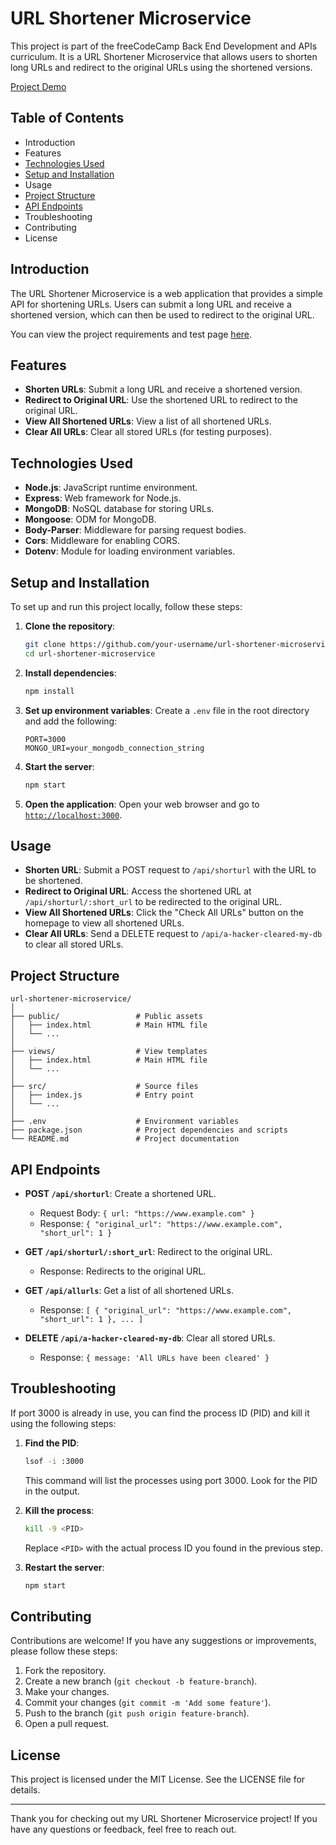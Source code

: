 # URL Shortener Microservice

This project is part of the freeCodeCamp Back End Development and APIs curriculum. It is a URL Shortener Microservice that allows users to shorten long URLs and redirect to the original URLs using the shortened versions.

[Project Demo](https://dry-brushlands-17298-607b22fd3d43.herokuapp.com/)

## Table of Contents

- Introduction
- Features
- [Technologies Used](#technologies-used)
- [Setup and Installation](#setup-and-installation)
- Usage
- [Project Structure](#project-structure)
- [API Endpoints](#api-endpoints)
- Troubleshooting
- Contributing
- License

## Introduction

The URL Shortener Microservice is a web application that provides a simple API for shortening URLs. Users can submit a long URL and receive a shortened version, which can then be used to redirect to the original URL.

You can view the project requirements and test page [here](https://www.freecodecamp.org/learn/back-end-development-and-apis/back-end-development-and-apis-projects/url-shortener-microservice).

## Features

- **Shorten URLs**: Submit a long URL and receive a shortened version.
- **Redirect to Original URL**: Use the shortened URL to redirect to the original URL.
- **View All Shortened URLs**: View a list of all shortened URLs.
- **Clear All URLs**: Clear all stored URLs (for testing purposes).

## Technologies Used

- **Node.js**: JavaScript runtime environment.
- **Express**: Web framework for Node.js.
- **MongoDB**: NoSQL database for storing URLs.
- **Mongoose**: ODM for MongoDB.
- **Body-Parser**: Middleware for parsing request bodies.
- **Cors**: Middleware for enabling CORS.
- **Dotenv**: Module for loading environment variables.

## Setup and Installation

To set up and run this project locally, follow these steps:

1. **Clone the repository**:
    ```bash
    git clone https://github.com/your-username/url-shortener-microservice.git
    cd url-shortener-microservice
    ```

2. **Install dependencies**:
    ```bash
    npm install
    ```

3. **Set up environment variables**:
    Create a `.env` file in the root directory and add the following:
    ```env
    PORT=3000
    MONGO_URI=your_mongodb_connection_string
    ```

4. **Start the server**:
    ```bash
    npm start
    ```

5. **Open the application**:
    Open your web browser and go to [`http://localhost:3000`](http://localhost:3000).

## Usage

- **Shorten URL**: Submit a POST request to `/api/shorturl` with the URL to be shortened.
- **Redirect to Original URL**: Access the shortened URL at `/api/shorturl/:short_url` to be redirected to the original URL.
- **View All Shortened URLs**: Click the "Check All URLs" button on the homepage to view all shortened URLs.
- **Clear All URLs**: Send a DELETE request to `/api/a-hacker-cleared-my-db` to clear all stored URLs.

## Project Structure

```
url-shortener-microservice/
│
├── public/                 # Public assets
│   ├── index.html          # Main HTML file
│   └── ...
│
├── views/                  # View templates
│   ├── index.html          # Main HTML file
│   └── ...
│
├── src/                    # Source files
│   ├── index.js            # Entry point
│   └── ...
│
├── .env                    # Environment variables
├── package.json            # Project dependencies and scripts
└── README.md               # Project documentation
```

## API Endpoints

- **POST `/api/shorturl`**: Create a shortened URL.
  - Request Body: `{ url: "https://www.example.com" }`
  - Response: `{ "original_url": "https://www.example.com", "short_url": 1 }`

- **GET `/api/shorturl/:short_url`**: Redirect to the original URL.
  - Response: Redirects to the original URL.

- **GET `/api/allurls`**: Get a list of all shortened URLs.
  - Response: `[ { "original_url": "https://www.example.com", "short_url": 1 }, ... ]`

- **DELETE `/api/a-hacker-cleared-my-db`**: Clear all stored URLs.
  - Response: `{ message: 'All URLs have been cleared' }`

## Troubleshooting

If port 3000 is already in use, you can find the process ID (PID) and kill it using the following steps:

1. **Find the PID**:
    ```bash
    lsof -i :3000
    ```

    This command will list the processes using port 3000. Look for the PID in the output.

2. **Kill the process**:
    ```bash
    kill -9 <PID>
    ```

    Replace `<PID>` with the actual process ID you found in the previous step.

3. **Restart the server**:
    ```bash
    npm start
    ```

## Contributing

Contributions are welcome! If you have any suggestions or improvements, please follow these steps:

1. Fork the repository.
2. Create a new branch (`git checkout -b feature-branch`).
3. Make your changes.
4. Commit your changes (`git commit -m 'Add some feature'`).
5. Push to the branch (`git push origin feature-branch`).
6. Open a pull request.

## License

This project is licensed under the MIT License. See the LICENSE file for details.

---

Thank you for checking out my URL Shortener Microservice project! If you have any questions or feedback, feel free to reach out.
